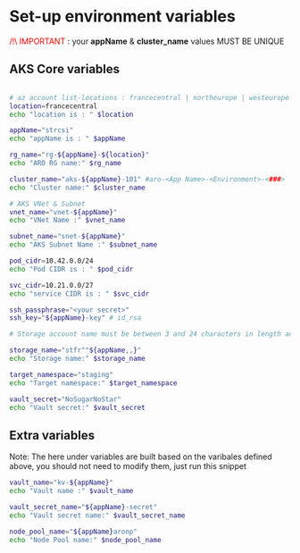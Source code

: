 # Set-up environment variables

<span style="color:red">/!\ IMPORTANT </span> : your **appName** & **cluster_name** values MUST BE UNIQUE

## AKS Core variables
```sh

# az account list-locations : francecentral | northeurope | westeurope | eastus2
location=francecentral 
echo "location is : " $location 

appName="strcsi" 
echo "appName is : " $appName 

rg_name="rg-${appName}-${location}" 
echo "ARO RG name:" $rg_name 

cluster_name="aks-${appName}-101" #aro-<App Name>-<Environment>-<###>
echo "Cluster name:" $cluster_name

# AKS VNet & Subnet
vnet_name="vnet-${appName}"
echo "VNet Name :" $vnet_name

subnet_name="snet-${appName}"
echo "AKS Subnet Name :" $subnet_name

pod_cidr=10.42.0.0/24
echo "Pod CIDR is : " $pod_cidr 

svc_cidr=10.21.0.0/27
echo "service CIDR is : " $svc_cidr 

ssh_passphrase="<your secret>"
ssh_key="${appName}-key" # id_rsa

# Storage account name must be between 3 and 24 characters in length and use numbers and lower-case letters only

storage_name="stfr""${appName,,}"
echo "Storage name:" $storage_name

target_namespace="staging"
echo "Target namespace:" $target_namespace

vault_secret="NoSugarNoStar" 
echo "Vault secret:" $vault_secret 


```

## Extra variables
Note: The here under variables are built based on the varibales defined above, you should not need to modify them, just run this snippet

```sh
vault_name="kv-${appName}"
echo "Vault name :" $vault_name

vault_secret_name="${appName}-secret"
echo "Vault secret name:" $vault_secret_name 

node_pool_name="${appName}aronp"
echo "Node Pool name:" $node_pool_name
```